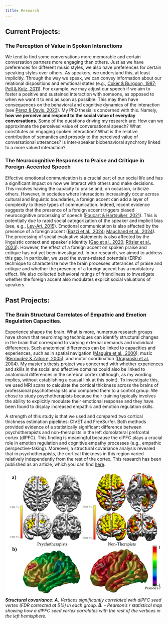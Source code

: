 ```yaml
---
title: Research
---
```

## Current Projects:

### The Perception of Value in Spoken Interactions

We tend to find some conversations more memorable and certain conversation partners more engaging than others. Just as we have preferences for different music styles, we also have preferences for certain speaking styles over others. As speakers, we understand this, at least implicitly. Through the way we speak, we can convey information about our relational dispositions and emotional states (e.g., [Coker & Burgoon, 1987](https://onlinelibrary.wiley.com/doi/abs/10.1111/j.1468-2958.1987.tb00115.x); [Pell & Kotz, 2011](https://journals.plos.org/plosone/article?id=10.1371/journal.pone.0027256)). For example, we may adjust our speech if we aim to foster a positive and sustained interaction with someone, as opposed to when we want it to end as soon as possible. This may then have consequences on the behavioral and cognitive dynamics of the interaction (see [Pérez & Davis, 2023](https://www.sciencedirect.com/science/article/pii/S0010945222003252)). My PhD thesis is concerned with this. Namely, **how we perceive and respond to the social value of everyday conversations**. Some of the questions driving my research are: How can we approximate the perceived value of conversational speech? What constitutes an engaging spoken interaction? What is the relative contribution of semantics and prosody to the perceived value of conversational utterances? Is inter-speaker biobehavioral synchrony linked to a more valued interaction?

### The Neurocognitive Responses to Praise and Critique in Foreign-Accented Speech

Effective emotional communication is a crucial part of our social life and has a significant impact on how we interact with others and make decisions. This involves having the capacity to praise and, on occasion, criticize others. However, in societies where interactions increasingly occur across cultural and linguistic boundaries, a foreign accent can add a layer of complexity to these types of communication. Indeed, recent evidence suggests that the presence of a foreign accent triggers biased neurocognitive processing of speech ([Foucart & Hartsuiker, 2021](https://www.sciencedirect.com/science/article/pii/S0028393221001536?via%3Dihub)). This is potentially due to rapid social categorization of the speaker and implicit bias (see, e.g., [Lev-Ari, 2015](https://www.frontiersin.org/journals/psychology/articles/10.3389/fpsyg.2014.01546/full)). Emotional communication is also affected by the presence of a foreign accent ([Bazzi et al., 2024](https://www.frontiersin.org/journals/language-sciences/articles/10.3389/flang.2024.1357828/full); [Mauchand et al., 2024](https://www.ncbi.nlm.nih.gov/pmc/articles/PMC10752465/)). The processing of social evaluative statements is also affected by the linguistic context and speaker's identity ([Gao et al., 2020](https://doi.org/10.1080/02699931.2019.1668751); [Rösler et al., 2023](https://doi.org/10.1016/j.jesp.2022.104419)). However, the effect of a foreign accent on spoken praise and critique has not yet been investigated. In our research, we aimed to address this gap. In particular, we used the event-related potentials (ERPs) technique to characterize how the brain processes utterances of praise and critique and whether the presence of a foreign accent has a modulatory effect. We also collected behavioral ratings of friendliness to investigate whether the foreign accent also modulates explicit social valuations of speakers.


## Past Projects:

### The Brain Structural Correlates of Empathic and Emotion Regulation Capacities.
Experience shapes the brain. What is more, numerous research groups have shown that neuroimaging techniques can identify structural changes in the brain that correspond to varying external demands and individual differences. Such anatomical differences can be linked to capacities and experiences, such as in spatial navigation ([Maguire et al., 2000](https://www.pnas.org/doi/10.1073/pnas.070039597)), music ([Bermudez & Zatorre, 2005](https://nyaspubs.onlinelibrary.wiley.com/doi/10.1196/annals.1360.057)), and motor coordination ([Draganski et al. 2004](https://www.researchgate.net/publication/305381230_Neuroplasticity_changes_in_grey_matter_induced_by_training)). My master's thesis project was concerned with whether experiences and skills in the social and affective domains could also be linked to anatomical differences in the cerebral cortex (although, as my wording implies, without establishing a causal link at this point). To investigate this, we used MRI scans to calculate the cortical thickness across the brains of professional psychotherapists and compared them to a control group. We chose to study psychotherapists because their training typically involves the ability to explicitly modulate their emotional response and they have been found to display increased empathic and emotion regulation skills. 

A strength of this study is that we used and compared two cortical thickness estimation pipelines: CIVET and FreeSurfer. Both methods provided evidence of a statistically significant difference between psychotherapists and non-therapists in the left dorsolateral prefrontal cortex (dlPFC). This finding is meaningful because the dlPFC plays a crucial role in emotion regulation and cognitive empathy processes (e.g., empathic perspective-taking). Moreover, a structural covariance analysis revealed that in psychotherapists, the cortical thickness in this region varied relatively independently from the rest of the cortex. This research has been published as an article, which you can find [here](https://doi.org/10.1007/s10548-022-00910-3).

![Structural Covariance](assets/img/CT_StrCov_Psychotherapists.png)
      _**Structural covariance**: **A.** Vertices significantly correlated with dlPFC seed vertex (FDR corrected at 5%) in each group. **B.** - Pearson’s r statistical map showing how a dlPFC seed vertex correlates with the rest of the vertices in the left hemisphere._



